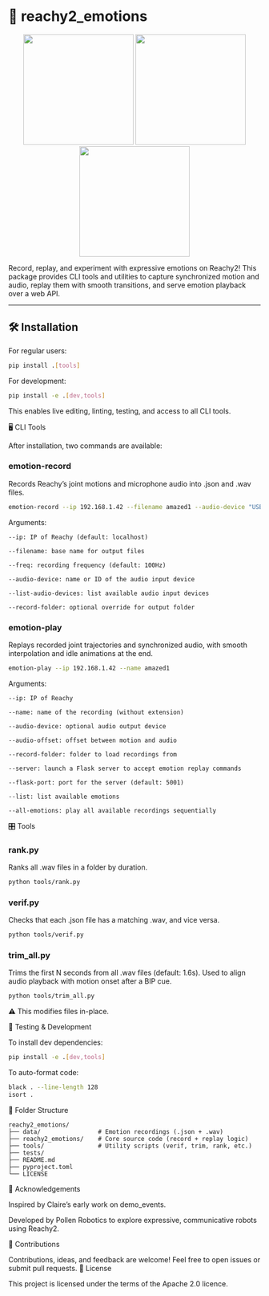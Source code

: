 # 🤖 reachy2_emotions

<div align="center">
  <img src="docs/gifs/accueillant1-pink-small.gif" width="220"/>
  <img src="docs/gifs/gene1-deepblue-small.gif" width="220"/>
  <img src="docs/gifs/perdu1-yellow-small.gif" width="220"/>
</div>

Record, replay, and experiment with expressive emotions on Reachy2!
This package provides CLI tools and utilities to capture synchronized motion and audio, replay them with smooth transitions, and serve emotion playback over a web API.

---


## 🛠 Installation

For regular users:

```bash
pip install .[tools]
```

For development:
```bash
pip install -e .[dev,tools]
```

This enables live editing, linting, testing, and access to all CLI tools.


🖥 CLI Tools

After installation, two commands are available:
### emotion-record

Records Reachy’s joint motions and microphone audio into .json and .wav files.
```bash
emotion-record --ip 192.168.1.42 --filename amazed1 --audio-device "USB Audio Device"
```

Arguments:

    --ip: IP of Reachy (default: localhost)

    --filename: base name for output files

    --freq: recording frequency (default: 100Hz)

    --audio-device: name or ID of the audio input device

    --list-audio-devices: list available audio input devices

    --record-folder: optional override for output folder

### emotion-play

Replays recorded joint trajectories and synchronized audio, with smooth interpolation and idle animations at the end.

```bash
emotion-play --ip 192.168.1.42 --name amazed1
```

Arguments:

    --ip: IP of Reachy

    --name: name of the recording (without extension)

    --audio-device: optional audio output device

    --audio-offset: offset between motion and audio

    --record-folder: folder to load recordings from

    --server: launch a Flask server to accept emotion replay commands

    --flask-port: port for the server (default: 5001)

    --list: list available emotions

    --all-emotions: play all available recordings sequentially

🎛 Tools
### rank.py

Ranks all .wav files in a folder by duration.
```bash
python tools/rank.py
```

### verif.py

Checks that each .json file has a matching .wav, and vice versa.
```bash
python tools/verif.py
```

### trim_all.py

Trims the first N seconds from all .wav files (default: 1.6s).
Used to align audio playback with motion onset after a BIP cue.
```bash
python tools/trim_all.py
```

⚠️ This modifies files in-place.

🧪 Testing & Development

To install dev dependencies:
```bash
pip install -e .[dev,tools]
```

To auto-format code:
```bash
black . --line-length 128
isort .
```

📁 Folder Structure
```
reachy2_emotions/
├── data/                # Emotion recordings (.json + .wav)
├── reachy2_emotions/    # Core source code (record + replay logic)
├── tools/               # Utility scripts (verif, trim, rank, etc.)
├── tests/
├── README.md
├── pyproject.toml
└── LICENSE
```
🧬 Acknowledgements

Inspired by Claire’s early work on demo_events.

Developed by Pollen Robotics to explore expressive, communicative robots using Reachy2.

📢 Contributions

Contributions, ideas, and feedback are welcome!
Feel free to open issues or submit pull requests.
🧾 License

This project is licensed under the terms of the Apache 2.0 licence.